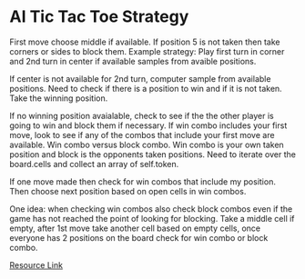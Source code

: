 # AI Tic Tac Toe Strategy

First move choose middle if available. If position 5 is not taken then take corners or sides to block them.
Example strategy: Play first turn in corner and 2nd turn in center if available
samples from avaible positions.

If center is not available for 2nd turn, computer sample from available positions.
Need to check if there is a position to win and if it is not taken. Take the winning position.

If no winning position avaialable, check to see if the the other player is going to win and block them if necessary.
If win combo includes your first move, look to see if any of the combos that include your first move are available.
Win combo versus block combo. Win combo is your own taken position and block is the opponents taken positions.
Need to iterate over the board.cells and collect an array of self.token.

If one move made then check for win combos that include my position. Then choose next position based on open cells in win combos.

One idea: when checking win combos also check block combos even if the game has not reached the point of looking for blocking.
Take a middle cell if empty, after 1st move take another cell based on empty cells, once everyone has 2 positions on the board check for win combo or block combo.

[Resource Link](http://help.learn.co/online-immersive-bootcamps/resource-guide-for-most-asked-about-labs/tic-tac-toe-with-ai-resource-guide)
